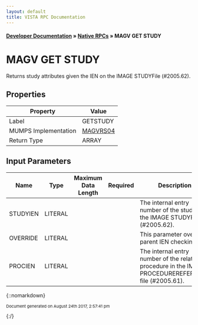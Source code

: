 ```yaml
---
layout: default
title: VISTA RPC Documentation
---
```


#### [Developer Documentation](../index) &#187; [Native RPCs](TableOfContents) &#187; MAGV GET STUDY<br/>
# MAGV GET STUDY

Returns study attributes given the IEN on the IMAGE STUDYFile (#2005.62).

## Properties

Property | Value
--- | ---
Label | GETSTUDY
MUMPS Implementation | [MAGVRS04](http://code.osehra.org/dox/Routine_MAGVRS04_source.html)
Return Type | ARRAY


## Input Parameters

Name | Type | Maximum Data Length | Required | Description
--- | --- | --- | --- | ---
STUDYIEN | LITERAL |  |  | The internal entry number of the study in the IMAGE STUDYFile (#2005.62).
OVERRIDE | LITERAL |  |  | This parameter overrides parent IEN checking.
PROCIEN | LITERAL |  |  | The internal entry number of the related procedure in the IMAGE PROCEDUREREFERENCE file (#2005.61).



{::nomarkdown} <br/><p style="font-size: 11px">Document generated on August 24th 2017, 2:57:41 pm</p>{:/}